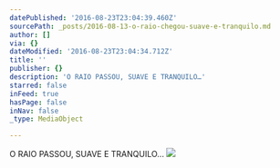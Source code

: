 ```yaml
---
datePublished: '2016-08-23T23:04:39.460Z'
sourcePath: _posts/2016-08-13-o-raio-chegou-suave-e-tranquilo.md
author: []
via: {}
dateModified: '2016-08-23T23:04:34.712Z'
title: ''
publisher: {}
description: 'O RAIO PASSOU, SUAVE E TRANQUILO…'
starred: false
inFeed: true
hasPage: false
inNav: false
_type: MediaObject

---
```

O RAIO PASSOU, SUAVE E TRANQUILO...
![](https://the-grid-user-content.s3-us-west-2.amazonaws.com/d8130f5f-e979-4676-a4c4-91272314f79c.jpg)